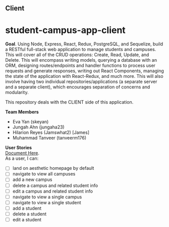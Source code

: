 ## Client 
# student-campus-app-client

**Goal**. 
Using Node, Express, React, Redux, PostgreSQL, and Sequelize, build a RESTful full-stack web application to manage students and campuses. This will cover all of the CRUD operations: Create, Read, Update, and Delete. This will encompass writing models, querying a database with an ORM, designing routes/endpoints and handler functions to process user requests and generate responses, writing out React Components, managing the state of the application with React-Redux, and much more. This will also involve having two individual repositories/applications (a separate server and a separate client), which encourages separation of concerns and modularity. 

This repository deals with the CLIENT side of this application.

**Team Members**  
- Eva Yan (skeyan)
- Jungah Ahn (jungaha23)
- Hilarion Reyes (Jamswhat2) [James]
- Muhammad Tanveer (tanveerm176)

**User Stories**   
[Document Here](https://docs.google.com/document/d/1ioCrS7uzKSkH8d-L04xMeHsq5GbkiAfwPNyLUoqrb04/edit#).        
As a user, I can:  
- [ ] land on aesthetic homepage by default
- [ ] navigate to view all campuses
- [ ] add a new campus
- [ ] delete a campus and related student info
- [ ] edit a campus and related student info
- [ ] navigate to view a single campus
- [ ] navigate to view a single student
- [ ] add a student
- [ ] delete a student
- [ ] edit a student
